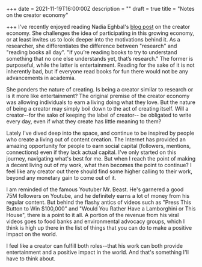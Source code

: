 +++
date = 2021-11-19T16:00:00Z
description = ""
draft = true
title = "Notes on the creator economy"

+++
I've recently enjoyed reading Nadia Eghbal's [blog post](https://nadiaeghbal.com/creator-economy) on the creator economy. She challenges the idea of participating in this growing economy, or at least invites us to look deeper into the motivations behind it. As a researcher, she differentiates the difference between "research" and "reading books all day". "If you’re reading books to try to understand something that no one else understands yet, that’s research." The former is purposeful, while the latter is entertainment. Reading for the sake of it is not inherently bad, but if everyone read books for fun there would not be any advancements in academia.

She ponders the nature of creating. Is being a creator similar to research or is it more like entertainment? The original premise of the creator economy was allowing individuals to earn a living doing what they love. But the nature of being a creator may simply boil down to the act of creating itself. Will a creator--for the sake of keeping the label of creator-- be obligated to write every day, even if what they create has little meaning to them?

Lately I've dived deep into the space, and continue to be inspired by people who create a living out of content creation. The Internet has provided an amazing opportunity for people to earn social capital (followers, mentions, connections) even if they lack actual capital. I've only started on this journey, navigating what's best for me. But when I reach the point of making a decent living out of my work, what then becomes the point to continue? I feel like any creator out there should find some higher calling to their work, beyond any monetary gain to come out of it.

I am reminded of the famous Youtuber Mr. Beast. He's garnered a good 75M followers on Youtube, and he definitely earns a lot of money from his regular content. But behind the flashy antics of videos such as "Press This Button to Win $100,000" and "Would You Rather Have a Lamborghini or This House", there is a point to it all. A portion of the revenue from his viral videos goes to food banks and environmental advocacy groups, which I think is high up there in the list of things that you can do to make a positive impact on the world.

I feel like a creator can fulfill both roles--that his work can both provide entertainment and a positive impact in the world. And that's something I'll have to think about.
